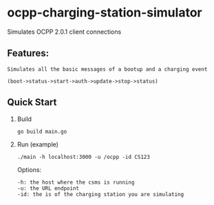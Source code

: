 # ocpp-charging-station-simulator

Simulates OCPP 2.0.1 client connections

## Features:

    Simulates all the basic messages of a bootup and a charging event

    (boot->status->start->auth->update->stop->status)

## Quick Start

1.  Build

        go build main.go

2.  Run (example)

        ./main -h localhost:3000 -u /ocpp -id CS123

    Options:

        -h: the host where the csms is running
        -u: the URL endpoint
        -id: the is of the charging station you are simulating
